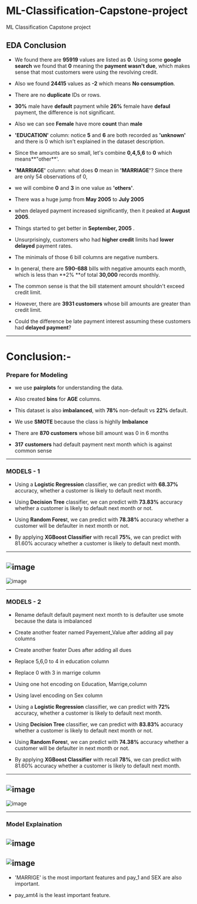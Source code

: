 # ML-Classification-Capstone-project
ML Classification Capstone project
## **EDA Conclusion**
* We found there are **95919** values are listed as **0**. Using some **google search** we found that **0**  meaning the **payment wasn't due**, which makes sense that most customers were using the revolving credit.
* Also we found **24415** values as **-2** which means **No consumption**.

* There are no **duplicate** IDs or rows.

* **30%** male have **default** payment while **26%** female have **defaul** payment, the difference is not significant.

* Also we can see **Female** have more **count** than **male**
* **'EDUCATION'** column: notice **5** and **6** are both recorded as **'unknown'** and there is 0 which isn't explained in the dataset description. 

* Since the amounts are so small, let's combine **0,4,5,6** to **0** which means**"other**'.

* **'MARRIAGE'** column: what does **0** mean in **'MARRIAGE'**? Since there are only  54 observations of 0, 

* we will combine **0** and **3** in one value as **'others'**.
* There was a huge jump from **May 2005**  to **July 2005** 

* when delayed payment increased significantly, then it peaked at **August 2005**.

* Things started to get better in **September, 2005** .

* Unsurprisingly, customers who had **higher credit** limits had **lower delayed** payment rates.
*  The minimals of those 6 bill columns are negative numbers. 

* In general, there are **590-688** bills with negative amounts each month, which is less than **2% **of total **30,000** records monthly.

* The common sense is that the bill statement amount shouldn't exceed credit limit.

*  However, there are **3931 customers** whose bill amounts are greater than credit limit. 

* Could the difference be late payment interest assuming these customers had **delayed payment**?

---

# **Conclusion:-**


### **Prepare for Modeling**

* we use **pairplots** for understanding the data.

* Also created **bins** for **AGE** columns.

* This dataset is also **imbalanced**, with **78%** non-default vs **22%** default.

* We use **SMOTE** because the class is highlly **Imbalance**

* There are **870 customers** whose bill amount was 0 in 6 months

* **317** **customers** had default payment next month which is against common sense

---




### **MODELS - 1**

* Using a **Logistic Regression** classifier, we can predict with **68.37%** accuracy, whether a customer is likely to default next month.

* Using **Decision Tree** classifier, we can predict with **73.83%** accuracy whether a customer is likely to default next month or not.

* Using **Random Fores**t, we can predict with **78.38%** accuracy whether a customer will be defaulter in next month or not.

* By applying **XGBoost Classifier** with recall **75%**, we can predict with 81.60% accuracy whether a customer is likely to default next month.
---
![image](https://user-images.githubusercontent.com/112492310/208240496-a7d5a09a-53c5-4f99-b770-3451ce5f6bce.png)
---
![image](https://user-images.githubusercontent.com/112492310/208240537-67056714-2c22-422d-935f-21dd59e3065c.png)

---
### **MODELS - 2**

* Rename default default payment next month to is defaulter
use smote because the data is imbalanced

* Create another feater named Payement_Value after adding all pay columns
* Create another feater Dues after adding all dues
* Replace 5,6,0 to 4 in education column
* Replace 0 with 3 in marrige column
* Using one hot encoding on Education, Marrige,column
* Using lavel encoding on  Sex column

* Using a **Logistic Regression** classifier, we can predict with **72%** accuracy, whether a customer is likely to default next month.

* Using **Decision Tree** classifier, we can predict with **83.83%** accuracy whether a customer is likely to default next month or not.

* Using **Random Fores**t, we can predict with **74.38%** accuracy whether a customer will be defaulter in next month or not.

* By applying **XGBoost Classifier** with recall **78%**, we can predict with 81.60% accuracy whether a customer is likely to default next month.
---
![image](https://user-images.githubusercontent.com/112492310/208240366-a01116f6-fe9f-46a9-a011-6b009b137146.png)
---

![image](https://user-images.githubusercontent.com/112492310/208240465-c2ccf98c-cbdb-418e-9f50-e75d7dc163f1.png)

---
### **Model Explaination**
![image](https://user-images.githubusercontent.com/112492310/208240574-4c4dd49b-43e8-4314-96eb-7508f933c196.png)
---
![image](https://user-images.githubusercontent.com/112492310/208240601-5ebaa969-eb13-4b47-ba3e-c83c8353340f.png)
---
* 'MARRIGE' is the most important features and pay_1 and SEX are also important.

* pay_amt4 is the least important feature.
